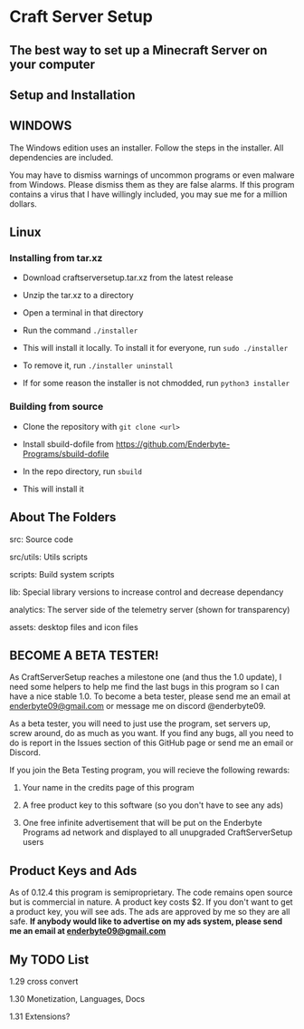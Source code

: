 # Craft Server Setup
## The best way to set up a Minecraft Server on your computer

## Setup and Installation

## WINDOWS

The Windows edition uses an installer. Follow the steps in the installer. All dependencies are included.

You may have to dismiss warnings of uncommon programs or even malware from Windows. Please dismiss them as they are false alarms. If this program contains a virus that I have willingly included, you may sue me for a million dollars.

## Linux

### Installing from tar.xz

- Download craftserversetup.tar.xz from the latest release

- Unzip the tar.xz to a directory

- Open a terminal in that directory

- Run the command `./installer`

- This will install it locally. To install it for everyone, run `sudo ./installer`

- To remove it, run `./installer uninstall`

- If for some reason the installer is not chmodded, run `python3 installer`

### Building from source

- Clone the repository with `git clone <url>`

- Install sbuild-dofile from https://github.com/Enderbyte-Programs/sbuild-dofile

- In the repo directory, run `sbuild`

- This will install it

## About The Folders

src: Source code

src/utils: Utils scripts

scripts: Build system scripts

lib: Special library versions to increase control and decrease dependancy

analytics: The server side of the telemetry server (shown for transparency)

assets: desktop files and icon files

## BECOME A BETA TESTER!

As CraftServerSetup reaches a milestone one (and thus the 1.0 update), I need some helpers to help me find the last bugs in this program so I can have a nice stable 1.0. To become a beta tester, please send me an email at enderbyte09@gmail.com or message me on discord @enderbyte09. 

As a beta tester, you will need to just use the program, set servers up, screw around, do as much as you want. If you find any bugs, all you need to do is report in the Issues section of this GitHub page or send me an email or Discord.

If you join the Beta Testing program, you will recieve the following rewards:

1. Your name in the credits page of this program

2. A free product key to this software (so you don't have to see any ads)

3. One free infinite advertisement that will be put on the Enderbyte Programs ad network and displayed to all unupgraded CraftServerSetup users

## Product Keys and Ads

As of 0.12.4 this program is semiproprietary. The code remains open source but is commercial in nature. A product key costs $2. If you don't want to get a product key, you will see ads. The ads are approved by me so they are all safe. **If anybody would like to advertise on my ads system, please send me an email at enderbyte09@gmail.com**

## My TODO List

1.29 cross convert

1.30 Monetization, Languages, Docs

1.31 Extensions?